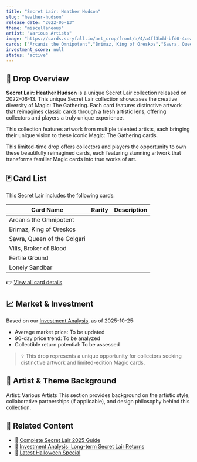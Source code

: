 ```yaml
---
title: "Secret Lair: Heather Hudson"
slug: "heather-hudson"
release_date: "2022-06-13"
theme: "miscellaneous"
artist: "Various Artists"
image: "https://cards.scryfall.io/art_crop/front/a/4/a4ff3bdd-bfd0-4cea-9493-85632b126cf1.jpg?1682712496"
cards: ["Arcanis the Omnipotent","Brimaz, King of Oreskos","Savra, Queen of the Golgari","Vilis, Broker of Blood","Fertile Ground","Lonely Sandbar"]
investment_score: null
status: "active"
---
```


## 💠 Drop Overview
**Secret Lair: Heather Hudson** is a unique Secret Lair collection released on 2022-06-13. This unique Secret Lair collection showcases the creative diversity of Magic: The Gathering. Each card features distinctive artwork that reimagines classic cards through a fresh artistic lens, offering collectors and players a truly unique experience.

This collection features artwork from multiple talented artists, each bringing their unique vision to these iconic Magic: The Gathering cards.

This limited-time drop offers collectors and players the opportunity to own these beautifully reimagined cards, each featuring stunning artwork that transforms familiar Magic cards into true works of art.

## 🃏 Card List
This Secret Lair includes the following cards:

| Card Name | Rarity | Description |
|-----------|---------|-------------|
| Arcanis the Omnipotent |  |  |
| Brimaz, King of Oreskos |  |  |
| Savra, Queen of the Golgari |  |  |
| Vilis, Broker of Blood |  |  |
| Fertile Ground |  |  |
| Lonely Sandbar |  |  |

👉 [View all card details](/cards?drop=heather-hudson)

## 📈 Market & Investment
Based on our [Investment Analysis](/investment/heather-hudson), as of 2025-10-25:
- Average market price: To be updated
- 90-day price trend: To be analyzed
- Collectible return potential: To be assessed

> 💡 This drop represents a unique opportunity for collectors seeking distinctive artwork and limited-edition Magic cards.

## 🎨 Artist & Theme Background
Artist: Various Artists
This section provides background on the artistic style, collaborative partnerships (if applicable), and design philosophy behind this collection.

## 🔗 Related Content
- 📰 [Complete Secret Lair 2025 Guide](/news/secret-lair-2025-complete-guide)
- 💼 [Investment Analysis: Long-term Secret Lair Returns](/investment)
- 🎃 [Latest Halloween Special](/drops/secret-scare-superdrop-2025)